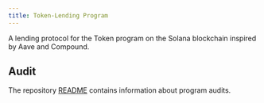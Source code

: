 ```yaml
---
title: Token-Lending Program
---
```


A lending protocol for the Token program on the Solana blockchain inspired by
Aave and Compound.

## Audit

The repository [README](https://github.com/solana-labs/solana-program-library#audits)
contains information about program audits.

